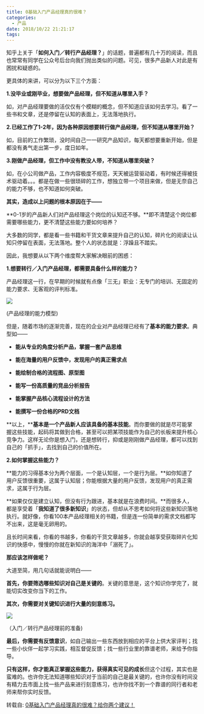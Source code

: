 ```yaml
---
title: 0基础入门产品经理真的很难？
categories:
  - 产品
date: 2018/10/22 21:21:17
tags:
---
```


知乎上关于「**如何入门／转行产品经理？**」的话题，普遍都有几十万的阅读，而且也常常有同学在公众号后台向我们抛出类似的问题。可见，很多产品新人对此是有困扰和疑惑的。

更具体的来讲，可以分为以下三个方面：

**1.没毕业或刚毕业，想要做产品经理，但不知道从哪里入手？**

如，对产品经理要做的活仅仅有个模糊的概念，但不知道应该如何去学习。看了一些书和文章，还是停留在认知的表面上，无法落地执行。

**2.已经工作了1-2年，因为各种原因想要转行做产品经理，但不知道从哪里开始？**

如，目前的工作繁琐，没时间自己一一研究产品知识，每天都想要重新开始，但是都没有勇气走出第一步，度日如年。

**3.刚做产品经理，但工作中没有教没人带，不知道从哪里突破？**

如，在小公司做产品，工作内容极度不规范，天天被运营驱动着，有时候还得被技术驱动着。。。都是在做一些很琐碎的工作，想独立带一个项目来做，但是无奈自己的能力不够，也不知道如何突破。

**其实，造成以上问题的根本原因在于——**

**0-1岁的产品新人们对产品经理这个岗位的认知还不够。**即不清楚这个岗位都需要哪些能力，更不清楚这些能力要如何培养？

大多数的同学，都是看一些书籍和干货文章来提升自己的认知，碎片化的阅读让认知只停留在表面，无法落地。整个人的状态就是：浮躁且不踏实。

因此，我想要从以下两个维度帮大家解决眼前的困惑：

**1.想要转行／入门产品经理，都需要具备什么样的能力？**

产品经理这一行，在早期的时候就有点像「三无」职业：无专门的培训、无固定的能力要求、无客观的评判标准。

![](http://pics.naaln.com/blog/2019-01-14-031637.jpg-basicBlog)

(产品经理的能力模型)

但是，随着市场的逐渐完善，现在的企业对产品经理已经有了**基本的能力要求**。典型如——

* **能从专业的角度分析产品，掌握一套产品思维**

* **能在海量的用户反馈中，发现用户的真正需求点**

* **能绘制合格的流程图、原型图**

* **能写一份高质量的竞品分析报告**

* **能掌握产品核心流程设计的方法**

* **能撰写一份合格的PRD文档**

**以上，****基本是一个产品新人应该具备的基本技能**。而你要做的就是尽可能掌握这些技能，起码将其做到合格，甚至可以把某项技能作为自己的长板来提升核心竞争力。这样无论你是想入门，还是想转行，抑或是刚刚做产品经理，都可以找到自己的「抓手」，去找到自己的价值所在。

**2.如何掌握这些能力？**

**能力的习得基本分为两个层面，一个是认知层，一个是行为层。**如你知道了用户反馈很重要，这属于认知层；你能根据大量的用户反馈，发现用户的真正需求，这属于行为层。

**如果仅仅是建立认知，但没有行为跟进，基本就是在浪费时间。**而很多人，都是享受着「**我知道了很多新知识**」的状态，但却从不思考如何将这些新知识落地执行。就好像，你看100本产品经理相关的书籍，但是连一份简单的需求文档都写不出来，这是毫无卵用的。

且长时间来看，你看的书越多，你看的干货文章越多，你就会越享受获取碎片化知识的快感中，慢慢的你就在新知识的海洋中「溺死了」。

**那应该怎样做呢？**

大道至简，用几句话就能说明白——

**首先，你要筛选哪些知识对自己是关键的**。关键的意思是，这个知识你学完了，就能切实改变你当下的工作。

**其次，你需要对关键知识进行大量的刻意练习。**

![](http://pics.naaln.com/blog/2019-01-14-031638.jpg-basicBlog)

（入门／转行产品经理前的准备)

**最后，你需要有反馈意识**，如自己输出一些东西放到相应的平台上供大家评判；找一些小伙伴一起学习实践，相互督促反馈；找一些行业里的靠谱老师，来给予你指导。

**只有这样，你才能真正掌握这些能力，获得真实可见的成长**但这个过程，其实也是蛮难的。也许你无法知道哪些知识对于当前的自己是最关键的，也许你没有时间没有精力去市面上找一些产品来进行刻意练习，也许你找不到一个靠谱的同行者和老师来帮你实时反馈。

转载自: [0基础入门产品经理真的很难？给你两个建议！](https://mp.weixin.qq.com/s?__biz=MjM5NTQ5MjIyMA%253D%253D&mid=2654545940&idx=1&sn=778c9ad415f84a889b56b694caff1340#wechat_redirect)